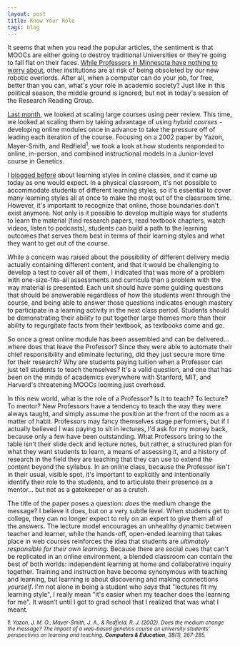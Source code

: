 ```yaml
---
layout: post
title: Know Your Role
tags: blog
---
```


It seems that when you read the popular articles, the sentiment is that MOOCs are either going to destroy traditional Universities or they're going to fall flat on their faces. <a href="https://chronicle.com/blogs/wiredcampus/minnesota-gives-coursera-the-boot-citing-a-decades-old-law/40542">While Professors in Minnesota have nothing to worry about</a>, other institutions are at risk of being obsoleted by our new robotic overlords. After all, when a computer can do your job, for free, better than you can, what's your role in academic society? Just like in this political season, the middle ground is ignored, but not in today's session of the Research Reading Group.

<a href="http://isharacomix.org/2012/09/24/running-a-reading-group">Last month</a>, we looked at scaling large courses using peer review. This time, we looked at scaling them by taking advantage of using <em>hybrid courses</em> - developing online modules once in advance to take the pressure off of leading each iteration of the course. Focusing on a 2002 paper by Yazon, Mayer-Smith, and Redfield<sup>1</sup>, we took a look at how students responded to online, in-person, and combined instructional models in a Junior-level course in Genetics.

I <a href="http://isharacomix.org/2012/08/31/theorize-first-engage-later">blogged before</a> about learning styles in online classes, and it came up today as one would expect. In a physical classroom, it's not possible to accommodate students of different learning styles, so it's essential to cover many learning styles all at once to make the most out of the classroom time. However, it's important to recognize that online, those boundaries don't exist anymore. Not only is it possible to develop multiple ways for students to learn the material (find research papers, read textbook chapters, watch videos, listen to podcasts), students can build a path to the learning outcomes that serves them best in terms of their learning styles and what they want to get out of the course.

While a concern was raised about the possibility of different delivery media actually containing different content, and that it would be challenging to develop a test to cover all of them, I indicated that was more of a problem with one-size-fits-all assessments and curricula than a problem with the way material is presented. Each unit should have some guiding questions that should be answerable regardless of how the students went through the course, and being able to answer those questions indicates enough mastery to participate in a learning activity in the next class period. Students should be demonstrating their ability to put together large themes more than their ability to regurgitate facts from their textbook, as textbooks come and go.

So once a great online module has been assembled and can be delivered... where does that leave the Professor? Since they were able to automate their chief responsibility and eliminate lecturing, did they just secure more time for their research? Why are students paying tuition when a Professor can just tell students to teach themselves? It's a valid question, and one that has been on the minds of academics everywhere with Stanford, MIT, and Harvard's threatening MOOCs looming just overhead.

In this new world, what is the role of a Professor? Is it to teach? To lecture? To mentor? New Professors have a tendency to teach the way they were always taught, and simply assume the position at the front of the room as a matter of habit. Professors may fancy themselves stage performers, but if I actually believed I was paying to sit in lectures, I'd ask for my money back, because only a few have been outstanding. What Professors bring to the table isn't their slide deck and lecture notes, but rather, a structured plan for what they want students to learn, a means of assessing it, and a history of research in the field they are teaching that they can use to extend the content beyond the syllabus. In an online class, because the Professor isn't in their usual, visible spot, it's important to explicitly and intentionally identify their role to the students, and to articulate their presence as a mentor... but not as a gatekeeper or as a crutch.

The title of the paper poses a question: <em>does</em> the medium change the message? I believe it does, but on a very subtle level. When students get to college, they can no longer expect to rely on an expert to give them all of the answers. The lecture model encourages an unhealthy dynamic between teacher and learner, while the hands-off, open-ended learning that takes place in web courses reinforces the idea that students are <em>ultimately responsible for their own learning</em>. Because there are social cues that can't be replicated in an online environment, a blended classroom can contain the best of both worlds: independent learning at home and collaborative inquiry together. Training and instruction have become synonymous with teaching and learning, but learning is about discovering and making connections <em>yourself</em>. I'm not alone in being a student who <em>says</em> that "lectures fit my learning style", I really mean "it's easier when my teacher does the learning for me". It wasn't until I got to grad school that I realized that was what I meant.

*<sub><strong>1</strong>: Yazon, J. M. O., Mayer-Smith, J. A., &amp; Redfield, R. J. (2002). Does the medium change the message? The impact of a web-based genetics course on university students' perspectives on learning and teaching. <strong>Computers &amp; Education</strong>, 38(1), 267-285.</sub>*
